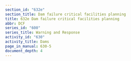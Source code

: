 ```yaml
---
section_id: "632e"
section_title: Dam failure critical facilities planning
title: 632e Dam failure critical facilities planning
abbr: DCF
series_id: "600"
series_title: Warning and Response
activity_id: "630"
activity_title: Dams
page_in_manual: 630-5
document_depth: 4
---
```

